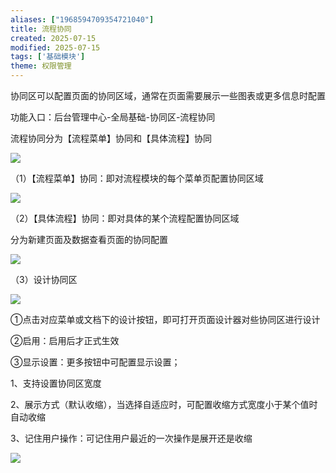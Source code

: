 ```yaml
---
aliases: ["1968594709354721040"]
title: 流程协同
created: 2025-07-15
modified: 2025-07-15
tags: ['基础模块']
theme: 权限管理
---
```


协同区可以配置页面的协同区域，通常在页面需要展示一些图表或更多信息时配置

功能入口：后台管理中心-全局基础-协同区-流程协同

流程协同分为【流程菜单】协同和【具体流程】协同

![](4ac3e659e10bf7e587db34a59f661202.jpg)

（1）【流程菜单】协同：即对流程模块的每个菜单页配置协同区域

![](8ff0f9b62de0319c5483773410670580.jpg)

（2）【具体流程】协同：即对具体的某个流程配置协同区域

分为新建页面及数据查看页面的协同配置

![](e46dfc56ef61727c4ceb46de90c83588.jpg)

（3）设计协同区

![](64b3bd0a92ad11121f4cca235b50e27a.jpg)

①点击对应菜单或文档下的设计按钮，即可打开页面设计器对些协同区进行设计

②启用：启用后才正式生效

③显示设置：更多按钮中可配置显示设置；

1、支持设置协同区宽度

2、展示方式（默认收缩），当选择自适应时，可配置收缩方式宽度小于某个值时自动收缩

3、记住用户操作：可记住用户最近的一次操作是展开还是收缩

![](59d4701406c615fcb37a5d573ea41c19.jpg)